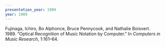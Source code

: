 ```yaml
---
presentation_year: 1989
year: 1989
---
```


Fujinaga, Ichiro, Bo Alphonce, Bruce Pennycook, and Nathalie Boisvert. 1989. “Optical Recognition of Music Notation by Computer.” In <i>Computers in Music Research</i>, 1:161–64.